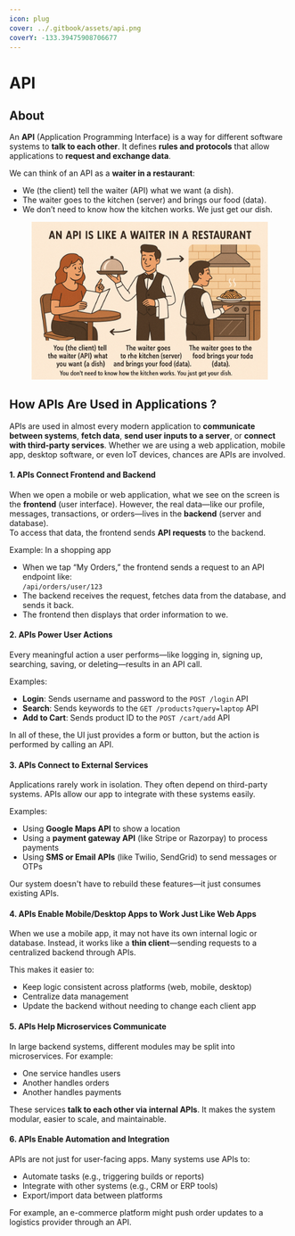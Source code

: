 ```yaml
---
icon: plug
cover: ../.gitbook/assets/api.png
coverY: -133.39475908706677
---
```


# API

## About

An **API** (Application Programming Interface) is a way for different software systems to **talk to each other**. It defines **rules and protocols** that allow applications to **request and exchange data**.

We can think of an API as a **waiter in a restaurant**:

* We (the client) tell the waiter (API) what we want (a dish).
* The waiter goes to the kitchen (server) and brings our food (data).
* We don’t need to know how the kitchen works. We just get our dish.

<figure><img src="../.gitbook/assets/api-1.png" alt="" width="563"><figcaption></figcaption></figure>

## How APIs Are Used in Applications ?

APIs are used in almost every modern application to **communicate between systems**, **fetch data**, **send user inputs to a server**, or **connect with third-party services**. Whether we are using a web application, mobile app, desktop software, or even IoT devices, chances are APIs are involved.

#### 1. APIs Connect Frontend and Backend

When we open a mobile or web application, what we see on the screen is the **frontend** (user interface). However, the real data—like our profile, messages, transactions, or orders—lives in the **backend** (server and database).\
To access that data, the frontend sends **API requests** to the backend.

Example: In a shopping app

* When we tap “My Orders,” the frontend sends a request to an API endpoint like:\
  `/api/orders/user/123`
* The backend receives the request, fetches data from the database, and sends it back.
* The frontend then displays that order information to we.

#### 2. APIs Power User Actions

Every meaningful action a user performs—like logging in, signing up, searching, saving, or deleting—results in an API call.

Examples:

* **Login**: Sends username and password to the `POST /login` API
* **Search**: Sends keywords to the `GET /products?query=laptop` API
* **Add to Cart**: Sends product ID to the `POST /cart/add` API

In all of these, the UI just provides a form or button, but the action is performed by calling an API.

#### 3. APIs Connect to External Services

Applications rarely work in isolation. They often depend on third-party systems. APIs allow our app to integrate with these systems easily.

Examples:

* Using **Google Maps API** to show a location
* Using a **payment gateway API** (like Stripe or Razorpay) to process payments
* Using **SMS or Email APIs** (like Twilio, SendGrid) to send messages or OTPs

Our system doesn't have to rebuild these features—it just consumes existing APIs.

#### 4. APIs Enable Mobile/Desktop Apps to Work Just Like Web Apps

When we use a mobile app, it may not have its own internal logic or database. Instead, it works like a **thin client**—sending requests to a centralized backend through APIs.

This makes it easier to:

* Keep logic consistent across platforms (web, mobile, desktop)
* Centralize data management
* Update the backend without needing to change each client app

#### 5. APIs Help Microservices Communicate

In large backend systems, different modules may be split into microservices. For example:

* One service handles users
* Another handles orders
* Another handles payments

These services **talk to each other via internal APIs**. It makes the system modular, easier to scale, and maintainable.

#### 6. APIs Enable Automation and Integration

APIs are not just for user-facing apps. Many systems use APIs to:

* Automate tasks (e.g., triggering builds or reports)
* Integrate with other systems (e.g., CRM or ERP tools)
* Export/import data between platforms

For example, an e-commerce platform might push order updates to a logistics provider through an API.




